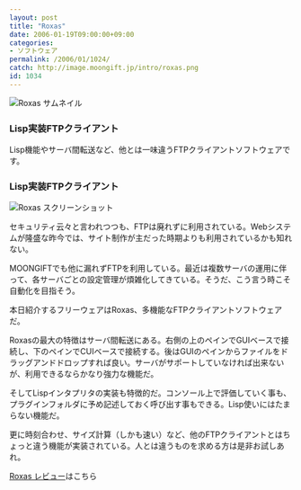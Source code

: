 ```yaml
---
layout: post
title: "Roxas"
date: 2006-01-19T09:00:00+09:00
categories:
- ソフトウェア
permalink: /2006/01/1024/
catch: http://image.moongift.jp/intro/roxas.png
id: 1034
---
```

 ![Roxas サムネイル](http://image.moongift.jp/intro/roxas.t.png "Roxas サムネイル")
  

### Lisp実装FTPクライアント
  
Lisp機能やサーバ間転送など、他とは一味違うFTPクライアントソフトウェアです。  
<!--more-->  

### Lisp実装FTPクライアント
  

![Roxas スクリーンショット](http://image.moongift.jp/intro/roxas.png "Roxas スクリーンショット")

  

セキュリティ云々と言われつつも、FTPは廃れずに利用されている。Webシステムが隆盛な昨今では、サイト制作が主だった時期よりも利用されているかも知れない。

  

MOONGIFTでも他に漏れずFTPを利用している。最近は複数サーバの運用に伴って、各サーバごとの設定管理が煩雑化してきている。そうだ、こう言う時こそ自動化を目指そう。

  

本日紹介するフリーウェアはRoxas、多機能なFTPクライアントソフトウェアだ。

  

Roxasの最大の特徴はサーバ間転送にある。右側の上のペインでGUIベースで接続し、下のペインでCUIベースで接続する。後はGUIのペインからファイルをドラッグアンドドロップすれば良い。サーバがサポートしていなければ出来ないが、利用できるならかなり強力な機能だ。

  

そしてLispインタプリタの実装も特徴的だ。コンソール上で評価していく事も、プラグインフォルダに予め記述しておく呼び出す事もできる。Lisp使いにはたまらない機能だ。

  

更に時刻合わせ、サイズ計算（しかも速い）など、他のFTPクライアントとはちょっと違う機能が実装されている。人とは違うものを求める方は是非お試しあれ。

  

[Roxas レビュー](http://fw.moongift.jp/review/i-1044.html)はこちら


